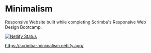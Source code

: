 # Minimalism 
Responsive Website built while completing Scrimba's Responsive Web Design Bootcamp.

[![Netlify Status](https://api.netlify.com/api/v1/badges/25145c08-1d36-44f7-9ec9-286029806ab4/deploy-status)](https://app.netlify.com/sites/scrimba-minimalism/deploys)

https://scrimba-minimalism.netlify.app/